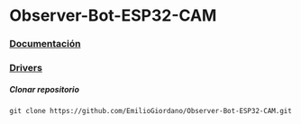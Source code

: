 # Observer-Bot-ESP32-CAM

### [Documentación](https://docs.google.com/document/d/1E_IQhEakLYv9fParhLEL6ypkSmBsMtxzIAB2fe3EQ24/edit?tab=t.0#heading=h.cmdx406q3o7f)
### [Drivers](https://github.com/EmilioGiordano/Observer-Bot-ESP32-CAM/tree/main/ObserverBot/Drivers)


##### Clonar repositorio
```git
git clone https://github.com/EmilioGiordano/Observer-Bot-ESP32-CAM.git
```
